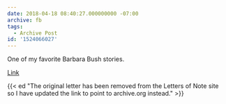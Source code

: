 ```yaml
---
date: 2018-04-18 08:40:27.000000000 -07:00
archive: fb
tags: 
  - Archive Post
id: '1524066027'
---
```


One of my favorite Barbara Bush stories. 

[Link](https://web.archive.org/web/20120104212609/http://www.lettersofnote.com/2011/09/with-great-respect-marge-simpson.html)

{{< ed "The original letter has been removed from the Letters of Note site so I have updated the link to point to archive.org instead." >}}
